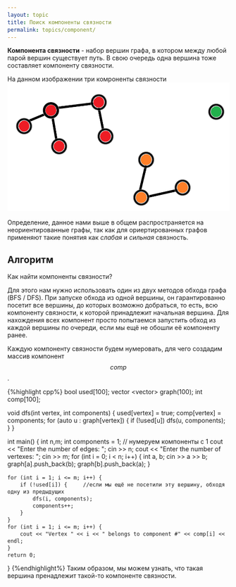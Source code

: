 ```yaml
---
layout: topic
title: Поиск компоненты связности
permalink: topics/component/
---
```

**Компонента связности** - набор вершин графа, в котором между любой парой вершин существует путь. В свою очередь одна вершина тоже составляет компоненту связности. 

На данном изображении три комроненты связности
![component](компонента.png)

Определение, данное нами выше в общем распространяется на неориентированные графы, так как для ориертированных графов применяют такие понятия как *слабая* и *сильная* связность.

## Алгоритм
Как найти компоненты связности?

Для этого нам нужно использовать один из двух методов обхода графа (BFS / DFS). При запуске обхода из одной вершины, он гарантированно посетит все вершины, до которых возможно добраться, то есть, всю компоненту связности, к которой принадлежит начальная вершина. Для нахождения всех компонент просто попытаемся запустить обход из каждой вершины по очереди, если мы ещё не обошли её компоненту ранее.

Каждую компоненту связности будем нумеровать, для чего создадим массив компонент $$comp$$.

{%highlight cpp%}
bool used[100];
vector <vector<int>> graph(100);
int comp[100];

void dfs(int vertex, int components)
{
	used[vertex] = true;
	comp[vertex] = components;
	for (auto u : graph[vertex])
	{
		if (!used[u])
			dfs(u, components);
	}
}

int main()
{
	int n,m;
	int components = 1; // нумеруем компоненты с 1
	cout << "Enter the number of edges: ";
	cin >> n;
	cout << "Enter the number of vertexes: ";
	cin >> m;
	for (int i = 0; i < n; i++)
	{
		int a, b;
		cin >> a >> b;
		graph[a].push_back(b);
		graph[b].push_back(a);
	}

	for (int i = 1; i <= m; i++) {
		if (!used[i]) {     //если мы ещё не посетили эту вершину, обходя одну из предыдущих
			dfs(i, components);
			components++;
		}
	}
	for (int i = 1; i <= m; i++) {
		cout << "Vertex " << i << " belongs to component #" << comp[i] << endl;
	}
	return 0;
}
{%endhighlight%}
Таким образом, мы можем узнать, что такая вершина пренадлежит такой-то компоненте связности.
